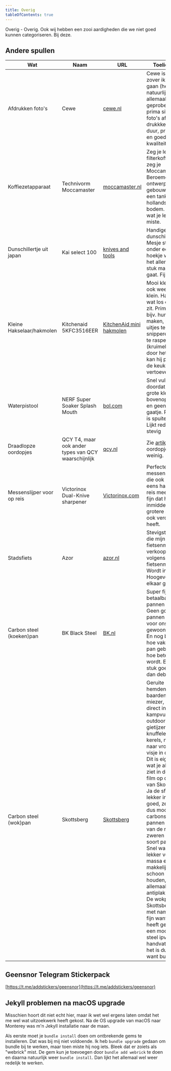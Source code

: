 ```yaml
---
title: Overig
tableOfContents: true
---
```


Overig - Overig. Ook wij hebben een zooi aardigheden die we niet goed kunnen categoriseren. Bij deze.

## Andere spullen

| Wat                        | Naam                                                | URL                                                                                                                                                                                                                                                                               | Toelichting                                                                                                                                                                                                                                                                                                                                                                                                                                                                                                                                                                                                                                    |
| -------------------------- | --------------------------------------------------- | --------------------------------------------------------------------------------------------------------------------------------------------------------------------------------------------------------------------------------------------------------------------------------- | ---------------------------------------------------------------------------------------------------------------------------------------------------------------------------------------------------------------------------------------------------------------------------------------------------------------------------------------------------------------------------------------------------------------------------------------------------------------------------------------------------------------------------------------------------------------------------------------------------------------------------------------------- |
| Afdrukken foto's           | Cewe                                                | [cewe.nl](https://cewe.nl)                                                                                                                                                                                                                                                        | Cewe is voor zover ik na kan gaan (hebben ze natuurlijk niet allemaal geprobeerd) een prima site om je foto's af te laten drukkken. Niet te duur, prima site en goede kwaliteit.                                                                                                                                                                                                                                                                                                                                                                                                                                                               |
| Koffiezetapparaat          | Technivorm Moccamaster                              | [moccamaster.nl](https://www.moccamaster.nl)                                                                                                                                                                                                                                      | Zeg je lekkere filterkoffie, dan zeg je Moccamaster. Beroemd ontwerp, gebouwd als een tank, van hollandse bodem. Dit is wat je leventje miste.                                                                                                                                                                                                                                                                                                                                                                                                                                                                                                 |
| Dunschillertje uit japan   | Kai select 100                                      | [knives and tools](https://www.knivesandtools.nl/nl/pt/-kai-select-100-dunschiller-t.htm?gclid=CjwKCAiAp4KCBhB6EiwAxRxbpJMBHBrc_6L6YPuxCvgNa1XikZMqPY2MNrh0aRyig6BmRHmaVt66kRoCYXgQAvD_BwE)                                                                                       | Handige dunschiller. Mesje staat net onder een geinig hoekje waardoor het allemaal een stuk makkelijker gaat. Fijn ding.                                                                                                                                                                                                                                                                                                                                                                                                                                                                                                                       |
| Kleine Hakselaar/hakmolen  | Kitchenaid 5KFC3516EER                              | [KitchenAid mini hakmolen](https://partner.bol.com/click/click?p=2&t=url&s=1181127&f=TXL&url=https%3A%2F%2Fwww.bol.com%2Fnl%2Fp%2Fkitchenaid-mini-food-processor-5kfc3516s-hakmolen-wit%2F9200000084641155%2F&name=KitchenAid%20Mini%20Food%20Processor%205KFC3516S%20-%20Hak...) | Mooi klein, maar ook weer niet te klein. Hakt alles wat los en vast zit. Prima om bijv. hummus te maken, pesto, uitjes te snipperen, Kaas te raspen (kruimelen). En door het formaat kan hij prima in de keuken vertoeven.                                                                                                                                                                                                                                                                                                                                                                                                                     |
| Waterpistool               | NERF Super Soaker Splash Mouth                      | [bol.com](https://partner.bol.com/click/click?p=2&t=url&s=1122314&f=TXL&url=https%3A%2F%2Fwww.bol.com%2Fnl%2Fp%2Fnerf-super-soaker-splash-mouth-waterpistool%2F9200000089794928%2F&name=NERF%20Super%20Soaker%20Splash%20Mouth%20-%20Waterpistool)                                | Snel vullen doordat hij een grote klep bovenop heeft en geen lullig gaatje. Pompen is spuiten (jaja). Lijkt redelijk stevig                                                                                                                                                                                                                                                                                                                                                                                                                                                                                                                    |
| Draadlopze oordopjes       | QCY T4, maar ook ander types van QCY waarschijnlijk | [qcy.nl](https://www.qcy.nl/nl/draadloze-oortjes/)                                                                                                                                                                                                                                | Zie [artikel](https://geensnor.netlify.app/draadloze-oordopjes-voor-de-kleine-beurs/). Fijne oordopjes voor weinig.                                                                                                                                                                                                                                                                                                                                                                                                                                                                                                                            |
| Messenslijper voor op reis | Victorinox Dual-Knive sharpener                     | [Victorinox.com](https://www.victorinox.com/global/en/Products/Swiss-Army-Knives/Accessories/Dual-Knife-Sharpener/p/4.3323?mt_load=gt30)                                                                                                                                          | Perfecte messenslijper die ook nog eens handig op reis mee kan. Zo fijn dat hij inmiddels mijn grotere slijper ook verdrongen heeft.                                                                                                                                                                                                                                                                                                                                                                                                                                                                                                           |
| Stadsfiets                 | Azor                                                | [azor.nl](https://www.azor.nl)                                                                                                                                                                                                                                                    | Stevigste fiets die mijn fietsenmaker verkoopt, volgens mijn fietsenmaker. Wordt in Hoogeveen in elkaar gezet.                                                                                                                                                                                                                                                                                                                                                                                                                                                                                                                                 |
| Carbon steel (koeken)pan   | BK Black Steel                                      | [BK.nl](https://bk.nl/pages/black-steel)                                                                                                                                                                                                                                          | Super fijne betaalbare pannen van BK. Geen gore pfas pannen meer voor ons, leve gewoon staal! En nog beter, hoe vaker je de pan gebruikt, hoe beter hij wordt. En een stuk goedkoper dan debuyer                                                                                                                                                                                                                                                                                                                                                                                                                                               |
| Carbon steel (wok)pan      | Skottsberg                                          | [Skottsberg](https://www.skottsberg.com/nl/?srsltid=AfmBOord_dxpkcbmhfZRdleWX4ZYhOtH44Bpe-j0XL2qNsft6oLmfr_u)                                                                                                                                                                     | Geruite dikke hemden, baarden, beetje miezer, een pan direct in het kampvuur, outdoorkleding, gietijzer, knuffelende kerels, nostalgie naar vroeger, visje in de pan. Dit is eigenlijk wat je allemaal ziet in de intro film op de site van Skottsberg. Ja de sfeer zit er lekker in. Maar goed, ze maken dus mooie carbonstaal pannen en wij van de redactie zweren bij dit soort pannen. Snel warm, lekker veel massa en makkelijk schoon te houden, zonder allemaal enge antiplakpfaszooi. De wokpan van Skottsberg is met name erg fijn want die heeft gewoon een mooie lange steel ipv 2 handvaten. En het is duurzaam want buyitforlife. |

## Geensnor Telegram Stickerpack

[https://t.me/addstickers/geensnor](https://t.me/addstickers/geensnor)

## Jekyll problemen na macOS upgrade

Misschien hoort dit niet echt hier, maar ik wet wel ergens laten omdat het me wel wat uitzoekwerk heeft gekost. Na de OS upgrade van macOS naar Monterey was m'n Jekyll installatie naar de maan.

Als eerste moet je `bundle install` doen om ontbrekende gems te installeren. Dat was bij mij niet voldoende. Ik heb `bundle upgrade` gedaan om bundle bij te werken, maar toen miste hij nog iets. Bleek dat er zoiets als "webrick" mist. De gem kun je toevoegen door `bundle add webrick` te doen en daarna natuurlijk weer `bundle install`. Dan lijkt het allemaal wel weer redelijk te werken.
